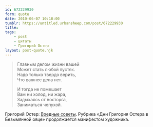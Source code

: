 ```yaml
---
id: 672229930
form: quote
date: 2010-06-07 10:10:00
tumblr: https://untitled.urbansheep.com/post/672229930
title: 
tags:
    - post
    - цитаты
    - Григорий Остер
layout: post-quote.njk
---
```


<blockquote>
<p>Главным делом жизни вашей<br/>
Может стать любой пустяк.<br/>
Надо только твердо верить,<br/>
Что важнее дела нет.</p>

<p>И тогда не помешает<br/>
Вам ни холод, ни жара,<br/>
Задыхаясь от восторга,<br/>
Заниматься чепухой.</p>
</blockquote>

Григорий Остер: <a href="http://lib.ru/ANEKDOTY/osterwred.txt">Вредные советы</a>. Рубрика «Дни Григория Остера в Безымянной овце» продолжается манифестом художника.
